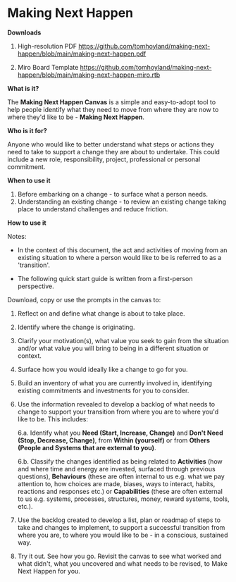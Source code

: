 # Making Next Happen

**Downloads**
1. High-resolution PDF https://github.com/tomhoyland/making-next-happen/blob/main/making-next-happen.pdf

2. Miro Board Template https://github.com/tomhoyland/making-next-happen/blob/main/making-next-happen-miro.rtb



**What is it?**

The **Making Next Happen Canvas** is a simple and easy-to-adopt tool to help people identify what they need to move from where they are now to where they'd like to be - **Making Next Happen**. 



**Who is it for?**

Anyone who would like to better understand what steps or actions they need to take to support a change they are about to undertake. This could include a new role, responsibility, project, professional or personal commitment. 



**When to use it**

1. Before embarking on a change - to surface what a person needs.
2. Understanding an existing change - to review an existing change taking place to understand challenges and reduce friction. 



**How to use it**

Notes:
- In the context of this document, the act and activities of moving from an existing situation to where a person would like to be is referred to as a 'transition'. 

- The following quick start guide is written from a first-person perspective.


Download, copy or use the prompts in the canvas to: 
1. Reflect on and define what change is about to take place.
2. Identify where the change is originating.
3. Clarify your motivation(s), what value you seek to gain from the situation and/or what value you will bring to being in a different situation or context.
4. Surface how you would ideally like a change to go for you.
5. Build an inventory of what you are currently involved in, identifying existing commitments and investments for you to consider.
6. Use the information revealed to develop a backlog of what needs to change to support your transition from where you are to where you'd like to be. This includes:

   6.a. Identify what you **Need (Start, Increase, Change)** and **Don't Need (Stop, Decrease, Change)**, from **Within (yourself)** or from **Others (People and Systems that are external to you)**.

   6.b. Classify the changes identified as being related to **Activities** (how and where time and energy are invested, surfaced through previous questions), **Behaviours** (these are often internal to us e.g. what we pay attention to, how choices are made, biases, ways to interact, habits, reactions and responses etc.) or **Capabilities** (these are often external to us e.g. systems, processes, structures, money, reward systems, tools, etc.).

7. Use the backlog created to develop a list, plan or roadmap of steps to take and changes to implement, to support a successful transition from where you are, to where you would like to be - in a conscious, sustained way.

8. Try it out. See how you go. Revisit the canvas to see what worked and what didn't, what you uncovered and what needs to be revised, to Make Next Happen for you.
